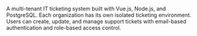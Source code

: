 A multi-tenant IT ticketing system built with Vue.js, Node.js, and PostgreSQL. Each organization has its own isolated ticketing environment. Users can create, update, and manage support tickets with email-based authentication and role-based access control.
